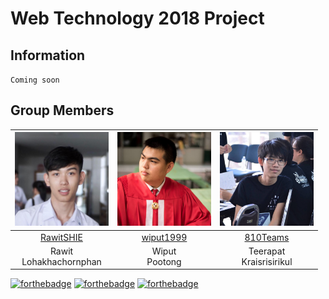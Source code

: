 # Web Technology 2018 Project

## Information
`Coming soon`

## Group Members
|<img src="img/member/rawitshie.jpg" width="150px" height="150px">|<img src="img/member/wiput1999.jpg" width="150px" height="150px">|<img src="img/member/810teams.jpg" width="150px" height="150px">|
|:---:|:---:|:---:|
|[RawitSHIE](https://github.com/RawitSHIE)|[wiput1999](https://github.com/wiput1999)|[810Teams](https://github.com/810Teams)|
|Rawit<br>Lohakhachornphan|Wiput<br>Pootong|Teerapat<br>Kraisrisirikul|

[![forthebadge](https://forthebadge.com/images/badges/made-with-javascript.svg)](https://forthebadge.com)
[![forthebadge](https://forthebadge.com/images/badges/built-by-developers.svg)](https://forthebadge.com)
[![forthebadge](https://forthebadge.com/images/badges/built-with-love.svg)](https://forthebadge.com)